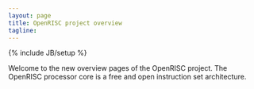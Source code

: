 ```yaml
---
layout: page
title: OpenRISC project overview
tagline: 
---
```

{% include JB/setup %}

Welcome to the new overview pages of the OpenRISC project. The
OpenRISC processor core is a free and open instruction set
architecture.



